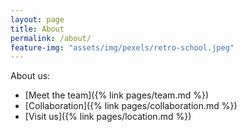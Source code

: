 ```yaml
---
layout: page
title: About
permalink: /about/
feature-img: "assets/img/pexels/retro-school.jpeg"
---
```


About us:

 * [Meet the team]({% link pages/team.md %})
 * [Collaboration]({% link pages/collaboration.md %})
 * [Visit us]({% link pages/location.md %})

